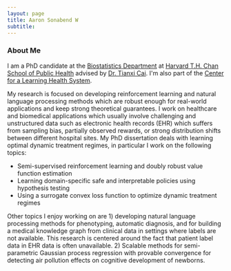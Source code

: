 ```yaml
---
layout: page
title: Aaron Sonabend W
subtitle: 
---
```


### About Me

I am a PhD candidate at the [Biostatistics Department](https://www.hsph.harvard.edu/biostatistics/) at [Harvard T.H. Chan School of Public Health](https://www.hsph.harvard.edu/) advised by [Dr. Tianxi Cai](https://www.hsph.harvard.edu/tianxi-cai/). I'm also part of the [Center for a Learning Health System](https://celehs.netlify.app/).

My research is focused on developing reinforcement learning and natural language processing methods which are robust enough for real-world applications and keep strong theoretical guarantees. I work on healthcare and biomedical applications which usually involve challenging and unstructured data such as electronic health records (EHR) which suffers from sampling bias, partially observed rewards, or strong distribution shifts between different hospital sites. My PhD dissertation deals with learning optimal dynamic treatment regimes, in particular I work on the following topics:

- Semi-supervised reinforcement learning and doubly robust value function estimation
- Learning domain-specific safe and interpretable policies using hypothesis testing  
- Using a surrogate convex loss function to optimize dynamic treatment regimes

Other topics I enjoy working on are 1) developing natural language processing methods for phenotyping, automatic diagnosis, and for building a medical knowledge graph from clinical data in settings where labels are not available. This research is centered around the fact that patient label data in EHR data is often unavailable. 2) Scalable methods for semi-parametric Gaussian process regression with provable convergence for detecting air pollution effects on cognitive development of newborns.
